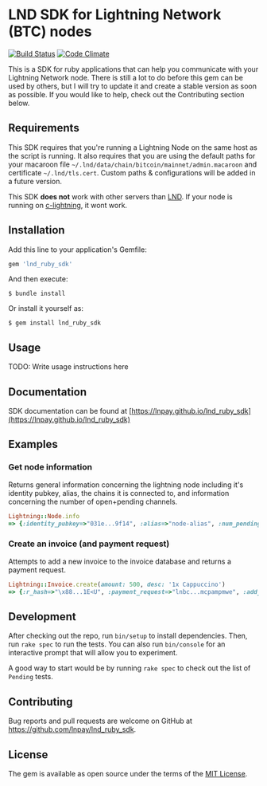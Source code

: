 # LND SDK for Lightning Network (BTC) nodes

[![Build Status](https://travis-ci.org/lnpay/lnd_ruby_sdk.svg?branch=master)](https://travis-ci.org/lnpay/lnd_ruby_sdk) [![Code Climate](https://codeclimate.com/github/lnpay/lnd_ruby_sdk.svg)](https://codeclimate.com/github/lnpay/lnd_ruby_sdk)

This is a SDK for ruby applications that can help you communicate with your Lightning Network node. There is still a lot to do before this gem can be used by others, but I will try to update it and create a stable version as soon as possible. If you would like to help, check out the Contributing section below.

## Requirements

This SDK requires that you're running a Lightning Node on the same host as the script is running. It also requires that you are using the default paths for your macaroon file `~/.lnd/data/chain/bitcoin/mainnet/admin.macaroon` and certificate `~/.lnd/tls.cert`. Custom paths & configurations will be added in a future version. 

This SDK **does not** work with other servers than [LND](https://github.com/lightningnetwork/lnd). If your node is running on [c-lightning](https://github.com/ElementsProject/lightning), it wont work.

## Installation

Add this line to your application's Gemfile:

```ruby
gem 'lnd_ruby_sdk'
```

And then execute:

    $ bundle install

Or install it yourself as:

    $ gem install lnd_ruby_sdk

## Usage

TODO: Write usage instructions here

## Documentation
SDK documentation can be found at [https://lnpay.github.io/lnd_ruby_sdk](https://lnpay.github.io/lnd_ruby_sdk)

## Examples

### Get node information
Returns general information concerning the lightning node including it's identity pubkey, alias, the chains it is connected to, and information concerning the number of open+pending channels.
```ruby
Lightning::Node.info 
=> {:identity_pubkey=>"031e...9f14", :alias=>"node-alias", :num_pending_channels=>0, :num_active_channels=>0, :num_peers=>3, :block_height=>571960, :block_hash=>"00000...e2b7101", :synced_to_chain=>true, :testnet=>false, :uris=>[], :best_header_timestamp=>1555464518, :version=>"0.6.0-beta commit=v0.6-beta-rc..44ad", :num_inactive_channels=>0, :chains=>[{:chain=>"bitcoin", :network=>"mainnet"}]}
```

### Create an invoice (and payment request)
Attempts to add a new invoice to the invoice database and returns a payment request.
```ruby
Lightning::Invoice.create(amount: 500, desc: '1x Cappuccino') 
=> {:r_hash=>"\x88...1E<U", :payment_request=>"lnbc...mcpampmwe", :add_index=>31}
```

## Development

After checking out the repo, run `bin/setup` to install dependencies. Then, run `rake spec` to run the tests. You can also run `bin/console` for an interactive prompt that will allow you to experiment.

A good way to start would be by running `rake spec` to check out the list of `Pending` tests.

## Contributing

Bug reports and pull requests are welcome on GitHub at https://github.com/lnpay/lnd_ruby_sdk.

## License

The gem is available as open source under the terms of the [MIT License](https://opensource.org/licenses/MIT).
